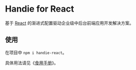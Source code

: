 # Handie for React

基于 [React](https://reactjs.org) 的渐进式配置驱动企业级中后台前端应用开发解决方案。

## 使用

在项目中 `npm i handie-react`。

具体用法请见《[食用手册](https://handiejs.github.io/guides/intro/)》。
